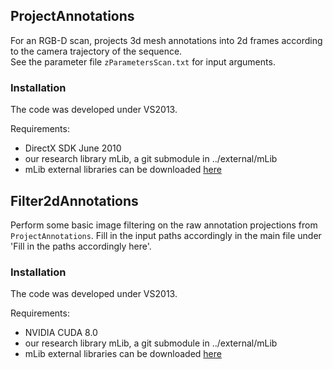 

## ProjectAnnotations

For an RGB-D scan, projects 3d mesh annotations into 2d frames according to the camera trajectory of the sequence.  
See the parameter file `zParametersScan.txt` for input arguments.

### Installation
The code was developed under VS2013.

Requirements:
- DirectX SDK June 2010
- our research library mLib, a git submodule in ../external/mLib
- mLib external libraries can be downloaded [here](https://www.dropbox.com/s/fve3uen5mzonidx/mLibExternal.zip?dl=0)


## Filter2dAnnotations

Perform some basic image filtering on the raw annotation projections from `ProjectAnnotations`.
Fill in the input paths accordingly in the main file under 'Fill in the paths accordingly here'.

### Installation
The code was developed under VS2013.

Requirements:
- NVIDIA CUDA 8.0
- our research library mLib, a git submodule in ../external/mLib
- mLib external libraries can be downloaded [here](https://www.dropbox.com/s/fve3uen5mzonidx/mLibExternal.zip?dl=0)
